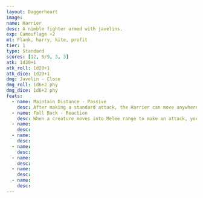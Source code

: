 ```yaml
---
layout: Daggerheart
image:
name: Harrier
desc: A nimble fighter armed with javelins.
exp: Camouflage +2
mt: Flank, harry, kite, profit
tier: 1
type: Standard
scores: [12, 5/9, 3, 3]
atk: 1d20+1
atk_roll: 1d20+1
atk_dice: 1d20+1
dmg: Javelin - Close
dmg_roll: 1d6+2 phy
dmg_dice: 1d6+2 phy
feats:
  - name: Maintain Distance - Passive
    desc: After making a standard attack, the Harrier can move anywhere within Far range.
  - name: Fall Back - Reaction
    desc: When a creature moves into Melee range to make an attack, you can mark a Stress before the attack roll to move anywhere within Close range and make an attack against that creature. On a success, deal 1d10+2 physical damage.
  - name: 
    desc: 
  - name: 
    desc: 
  - name: 
    desc: 
  - name: 
    desc: 
  - name: 
    desc: 
  - name: 
    desc: 
---
```

